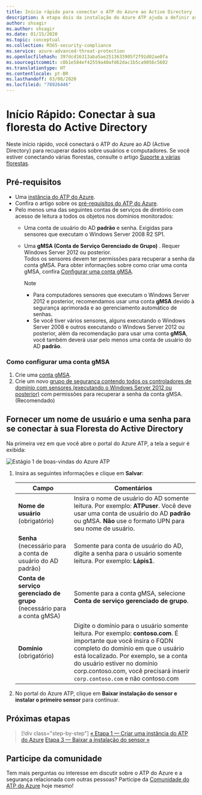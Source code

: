 ```yaml
---
title: Início rápido para conectar o ATP do Azure ao Active Directory | Microsoft Docs
description: A etapa dois da instalação do Azure ATP ajuda a definir as configurações de conectividade do domínio em seu serviço de nuvem do Azure ATP
author: shsagir
ms.author: shsagir
ms.date: 01/15/2020
ms.topic: conceptual
ms.collection: M365-security-compliance
ms.service: azure-advanced-threat-protection
ms.openlocfilehash: 397dcd16313aba5ae2513633905f2f91d02ae0fa
ms.sourcegitcommit: c8b1e584ef42559a40afd62dac1b5ca9056c5602
ms.translationtype: HT
ms.contentlocale: pt-BR
ms.lasthandoff: 03/08/2020
ms.locfileid: "78926446"
---
```

# <a name="quickstart-connect-to-your-active-directory-forest"></a>Início Rápido: Conectar à sua floresta do Active Directory

Neste início rápido, você conectará o ATP do Azure ao AD (Active Directory) para recuperar dados sobre usuários e computadores. Se você estiver conectando várias florestas, consulte o artigo [Suporte a várias florestas](atp-multi-forest.md).

## <a name="prerequisites"></a>Pré-requisitos

- Uma [instância do ATP do Azure](install-atp-step1.md).
- Confira o artigo sobre os [pré-requisitos do ATP do Azure](atp-prerequisites.md).
- Pelo menos uma das seguintes contas de serviços de diretório com acesso de leitura a todos os objetos nos domínios monitorados:
  - Uma conta de usuário do AD **padrão** e senha. Exigidas para sensores que executam o Windows Server 2008 R2 SP1.
  - Uma **gMSA (Conta de Serviço Gerenciado de Grupo)** . Requer Windows Server 2012 ou posterior.  
  Todos os sensores devem ter permissões para recuperar a senha da conta gMSA. Para obter informações sobre como criar uma conta gMSA, confira [Configurar uma conta gMSA](#how-to-set-up-a-gmsa-account).

    > [!NOTE]
    >
    > - Para computadores sensores que executam o Windows Server 2012 e posterior, recomendamos usar uma conta **gMSA** devido à segurança aprimorada e ao gerenciamento automático de senhas.
    > - Se você tiver vários sensores, alguns executando o Windows Server 2008 e outros executando o Windows Server 2012 ou posterior, além da recomendação para usar uma conta **gMSA**, você também deverá usar pelo menos uma conta de usuário do AD **padrão**.

### <a name="how-to-set-up-a-gmsa-account"></a>Como configurar uma conta gMSA

1. Crie uma [conta gMSA](/windows-server/security/group-managed-service-accounts/getting-started-with-group-managed-service-accounts#BKMK_CreateGMSA).
1. Crie um novo [grupo de segurança contendo todos os controladores de domínio com sensores (executando o Windows Server 2012 ou posterior)](/windows-server/security/group-managed-service-accounts/getting-started-with-group-managed-service-accounts#BKMK_AddMemberHosts) com permissões para recuperar a senha da conta gMSA. (Recomendado)

## <a name="provide-a-username-and-password-to-connect-to-your-active-directory-forest"></a>Fornecer um nome de usuário e uma senha para se conectar à sua Floresta do Active Directory

Na primeira vez em que você abre o portal do Azure ATP, a tela a seguir é exibida:

![Estágio 1 de boas-vindas do Azure ATP](media/directory-services.png)

1. Insira as seguintes informações e clique em **Salvar**:

    |Campo|Comentários|
    |---|---|
    |**Nome de usuário** (obrigatório)|Insira o nome de usuário do AD somente leitura. Por exemplo: **ATPuser**. Você deve usar uma conta de usuário do AD **padrão** ou gMSA. **Não** use o formato UPN para seu nome de usuário.|
    |**Senha** (necessário para a conta de usuário do AD padrão)|Somente para conta de usuário do AD, digite a senha para o usuário somente leitura. Por exemplo: **Lápis1**.|
    |**Conta de serviço gerenciado de grupo** (necessário para a conta gMSA)|Somente para a conta gMSA, selecione **Conta de serviço gerenciado de grupo**.|
    |**Domínio** (obrigatório)|Digite o domínio para o usuário somente leitura. Por exemplo: **contoso.com**. É importante que você insira o FQDN completo do domínio em que o usuário está localizado. Por exemplo, se a conta do usuário estiver no domínio corp.contoso.com, você precisará inserir `corp.contoso.com` e não contoso.com|

2. No portal do Azure ATP, clique em **Baixar instalação do sensor e instalar o primeiro sensor** para continuar.

## <a name="next-steps"></a>Próximas etapas

> [!div class="step-by-step"]
> [« Etapa 1 — Criar uma instância do ATP do Azure](install-atp-step1.md)
> [Etapa 3 — Baixar a instalação do sensor »](install-atp-step3.md)

## <a name="join-the-community"></a>Participe da comunidade

Tem mais perguntas ou interesse em discutir sobre o ATP do Azure e a segurança relacionada com outras pessoas? Participe da [Comunidade do ATP do Azure](https://aka.ms/azureatpcommunity) hoje mesmo!
